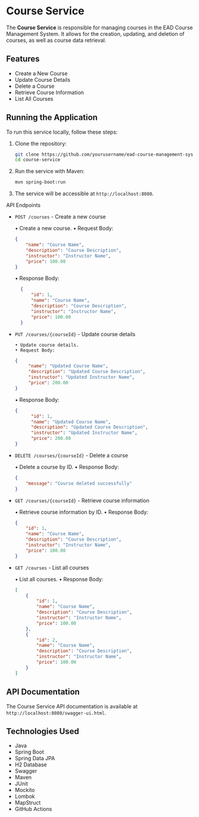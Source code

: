 # Course Service

The **Course Service** is responsible for managing courses in the EAD Course Management System. It allows for the
creation, updating, and deletion of courses, as well as course data retrieval.

## Features

- Create a New Course
- Update Course Details
- Delete a Course
- Retrieve Course Information
- List All Courses

## Running the Application

To run this service locally, follow these steps:

1. Clone the repository:
   ```bash
   git clone https://github.com/yourusername/ead-course-management-system.git
   cd course-service
   ```

2. Run the service with Maven:

    ```bash
    mvn spring-boot:run
    ```

3. The service will be accessible at `http://localhost:8080`.

API Endpoints

- `POST /courses` - Create a new course

  • Create a new course.
  • Request Body:

    ```json
    {
        "name": "Course Name",
        "description": "Course Description",
        "instructor": "Instructor Name",
        "price": 100.00
    }
    ```
  • Response Body:

   ```json
     {
         "id": 1,
         "name": "Course Name",
         "description": "Course Description",
         "instructor": "Instructor Name",
         "price": 100.00
     }
   ```

- `PUT /courses/{courseId}` - Update course details

      •	Update course details.
      •	Request Body:

     ```json
     {
          "name": "Updated Course Name",
          "description": "Updated Course Description",
          "instructor": "Updated Instructor Name",
          "price": 200.00
     }
     ```
  • Response Body:

    ```json
    {
          "id": 1,
          "name": "Updated Course Name",
          "description": "Updated Course Description",
          "instructor": "Updated Instructor Name",
          "price": 200.00
    }
    ```

- `DELETE /courses/{courseId}` - Delete a course

  • Delete a course by ID.
  • Response Body:

     ```json
     {
         "message": "Course deleted successfully"
     }
     ```

- `GET /courses/{courseId}` - Retrieve course information

  • Retrieve course information by ID.
  • Response Body:

     ```json
     {
         "id": 1,
         "name": "Course Name",
         "description": "Course Description",
         "instructor": "Instructor Name",
         "price": 100.00
     }
     ```

- `GET /courses` - List all courses

  • List all courses.
  • Response Body:

     ```json
     [
         {
             "id": 1,
             "name": "Course Name",
             "description": "Course Description",
             "instructor": "Instructor Name",
             "price": 100.00
         },
         {
             "id": 2,
             "name": "Course Name",
             "description": "Course Description",
             "instructor": "Instructor Name",
             "price": 100.00
         }
     ]
     ```

## API Documentation

The Course Service API documentation is available at `http://localhost:8080/swagger-ui.html`.

## Technologies Used

- Java
- Spring Boot
- Spring Data JPA
- H2 Database
- Swagger
- Maven
- JUnit
- Mockito
- Lombok
- MapStruct
- GitHub Actions

```
